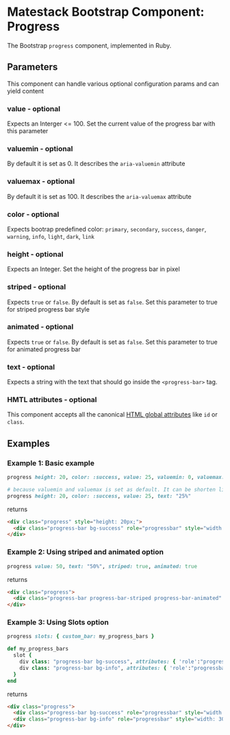 # Matestack Bootstrap Component: Progress

The Bootstrap `progress` component, implemented in Ruby.

## Parameters
This component can handle various optional configuration params and can yield content

### value - optional
Expects an Interger <= 100. Set the current value of the progress bar with this parameter

### valuemin - optional
By default it is set as 0. It describes the `aria-valuemin` attribute

### valuemax - optional
By default it is set as 100. It describes the `aria-valuemax` attribute

### color - optional
Expects bootrap predefined color: `primary`, `secondary`, `success`, `danger`, `warning`, `info`, `light`, `dark`, `link`

### height - optional
Expects an Integer. Set the height of the progress bar in pixel

### striped - optional
Expects `true` or `false`. By default is set as `false`. Set this parameter to true for striped progress bar style

### animated - optional
Expects `true` or `false`. By default is set as `false`. Set this parameter to true for animated progress bar

### text - optional
Expects a string with the text that should go inside the `<progress-bar>` tag.

### HMTL attributes - optional
This component accepts all the canonical [HTML global attributes](https://www.w3schools.com/tags/ref_standardattributes.asp) like `id` or `class`.

## Examples

### Example 1: Basic example

```ruby
progress height: 20, color: :success, value: 25, valuemin: 0, valuemax: 100, text: "25%"

# because valuemin and valuemax is set as default. It can be shorten like this:
progress height: 20, color: :success, value: 25, text: "25%"
```

returns

```html
<div class="progress" style="height: 20px;">
  <div class="progress-bar bg-success" role="progressbar" style="width: 25%" aria-valuenow="25" aria-valuemin="0" aria-valuemax="100">25%</div>
</div>
```

### Example 2: Using striped and animated option

```ruby
progress value: 50, text: "50%", striped: true, animated: true
```

returns

```html
<div class="progress">
  <div class="progress-bar progress-bar-striped progress-bar-animated" role="progressbar" style="width: 50%;" aria-valuenow="50" aria-valuemin="0" aria-valuemax="100">50%</div>
</div>
```

### Example 3: Using Slots option

```ruby
progress slots: { custom_bar: my_progress_bars }

def my_progress_bars
  slot {
    div class: "progress-bar bg-success", attributes: { 'role':"progressbar", 'style':"width: 15%", 'aria-valuenow':"30", 'aria-valuemin':"0", 'aria-valuemax':"100" } 
    div class: "progress-bar bg-info", attributes: { 'role':"progressbar", 'style':"width: 30%", 'aria-valuenow':"30", 'aria-valuemin':"0", 'aria-valuemax':"100" }
  }
end
```

returns

```html
<div class="progress">
  <div class="progress-bar bg-success" role="progressbar" style="width: 15%" aria-valuenow="15" aria-valuemin="0" aria-valuemax="100"></div>
  <div class="progress-bar bg-info" role="progressbar" style="width: 30%" aria-valuenow="30" aria-valuemin="0" aria-valuemax="100"></div>
</div>
```
